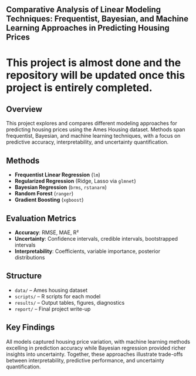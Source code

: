## Comparative Analysis of Linear Modeling Techniques: Frequentist, Bayesian, and Machine Learning Approaches in Predicting Housing Prices
# This project is almost done and the repository will be updated once this project is entirely completed.
## Overview
This project explores and compares different modeling approaches for predicting housing prices using the Ames Housing dataset. Methods span frequentist, Bayesian, and machine learning techniques, with a focus on predictive accuracy, interpretability, and uncertainty quantification.

## Methods
- **Frequentist Linear Regression** (`lm`)
- **Regularized Regression** (Ridge, Lasso via `glmnet`)
- **Bayesian Regression** (`brms`, `rstanarm`)
- **Random Forest** (`ranger`)
- **Gradient Boosting** (`xgboost`)

## Evaluation Metrics
- **Accuracy**: RMSE, MAE, R²  
- **Uncertainty**: Confidence intervals, credible intervals, bootstrapped intervals  
- **Interpretability**: Coefficients, variable importance, posterior distributions  

## Structure
- `data/` – Ames housing dataset  
- `scripts/` – R scripts for each model  
- `results/` – Output tables, figures, diagnostics  
- `report/` – Final project write-up  

## Key Findings
All models captured housing price variation, with machine learning methods excelling in prediction accuracy while Bayesian regression provided richer insights into uncertainty. Together, these approaches illustrate trade-offs between interpretability, predictive performance, and uncertainty quantification.
